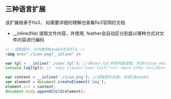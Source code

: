 ## 三种语言扩展

该扩展继承于fis3， 如需要详细的理解也查看fis3官网的文档

* __inline(file) 提取文件内容，并使用, feather会自动区分到底以哪种方式对文件内容进行编码

```html
<!--读取图片，以内嵌的base64方式引入-->
<img src="./icon.png?__inline" />
```

```js
var tpl = __inline('./user.tpl'); //讲user.tpl中的内容读取，并进行json_encode转换
console.log(tpl); // '<div class=\"user-list\"><!--more info--><\/div>'

var content = __inline('./icon.png'); //读取图片内容，并进行base64
var element = document.createElement('img');
element.src = content;
document.body.appendChild(element);
```
